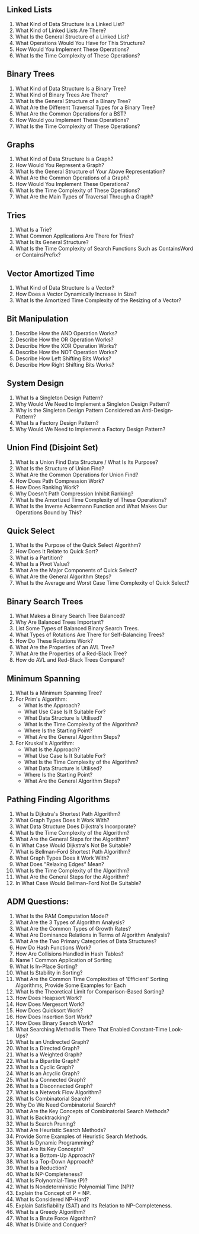 ## Linked Lists
1. What Kind of Data Structure Is a Linked List?
2. What Kind of Linked Lists Are There?
3. What Is the General Structure of a Linked List?
4. What Operations Would You Have for This Structure?
5. How Would You Implement These Operations?
6. What Is the Time Complexity of These Operations?

## Binary Trees
1. What Kind of Data Structure Is a Binary Tree?
2. What Kind of Binary Trees Are There?
3. What Is the General Structure of a Binary Tree?
4. What Are the Different Traversal Types for a Binary Tree?
5. What Are the Common Operations for a BST?
6. How Would you Implement These Operations?
7. What Is the Time Complexity of These Operations?

## Graphs
1. What Kind of Data Structure Is a Graph?
2. How Would You Represent a Graph?
3. What Is the General Structure of Your Above Representation?
4. What Are the Common Operations of a Graph?
5. How Would You Implement These Operations?
6. What Is the Time Complexity of These Operations?
7. What Are the Main Types of Traversal Through a Graph?

## Tries
1. What Is a Trie?
2. What Common Applications Are There for Tries?
3. What Is Its General Structure?
4. What Is the Time Complexity of Search Functions Such as ContainsWord or ContainsPrefix?

## Vector Amortized Time
1. What Kind of Data Structure Is a Vector?
2. How Does a Vector Dynamically Increase in Size?
3. What Is the Amortized Time Complexity of the Resizing of a Vector?

## Bit Manipulation
1. Describe How the AND Operation Works?
2. Describe How the OR Operation Works?
3. Describe How the XOR Operation Works?
4. Describe How the NOT Operation Works?
5. Describe How Left Shifting Bits Works?
6. Describe How Right Shifting Bits Works?

## System Design
1. What Is a Singleton Design Pattern?
2. Why Would We Need to Implement a Singleton Design Pattern?
3. Why is the Singleton Design Pattern Considered an Anti-Design-Pattern?
4. What Is a Factory Design Pattern?
5. Why Would We Need to Implement a Factory Design Pattern?

## Union Find (Disjoint Set)
1. What Is a Union Find Data Structure / What Is Its Purpose?
2. What Is the Structure of Union Find?
3. What Are the Common Operations for Union Find?
4. How Does Path Compression Work?
5. How Does Ranking Work?
6. Why Doesn't Path Compression Inhibit Ranking?
7. What Is the Amortized Time Complexity of These Operations?
8. What Is the Inverse Ackermann Function and What Makes Our Operations Bound by This?

## Quick Select
1. What Is the Purpose of the Quick Select Algorithm?
2. How Does It Relate to Quick Sort?
3. What is a Partition?
4. What Is a Pivot Value?
5. What Are the Major Components of Quick Select?
6. What Are the General Algorithm Steps?
7. What Is the Average and Worst Case Time Complexity of Quick Select?

## Binary Search Trees
1. What Makes a Binary Search Tree Balanced?
2. Why Are Balanced Trees Important?
3. List Some Types of Balanced Binary Search Trees.
4. What Types of Rotations Are There for Self-Balancing Trees?
5. How Do These Rotations Work?
6. What Are the Properties of an AVL Tree?
7. What Are the Properties of a Red-Black Tree?
8. How do AVL and Red-Black Trees Compare?

## Minimum Spanning
1. What Is a Minimum Spanning Tree?
2. For Prim's Algorithm:
   - What Is the Approach?
   - What Use Case Is It Suitable For?
   - What Data Structure Is Utilised?
   - What Is the Time Complexity of the Algorithm?
   - Where Is the Starting Point?
   - What Are the General Algorithm Steps?
3. For Kruskal's Algorithm:
   - What Is the Approach?
   - What Use Case Is It Suitable For?
   - What Is the Time Complexity of the Algorithm?
   - What Data Structure Is Utilised?
   - Where Is the Starting Point?
   - What Are the General Algorithm Steps?

## Pathing Finding Algorithms
1. What Is Dijkstra's Shortest Path Algorithm?
2. What Graph Types Does It Work With?
3. What Data Structure Does Dijkstra's Incorporate?
4. What Is the Time Complexity of the Algorithm?
5. What Are the General Steps for the Algorithm?
6. In What Case Would Dijkstra's Not Be Suitable?
7. What is Bellman-Ford Shortest Path Algorithm?
8. What Graph Types Does it Work With?
9. What Does "Relaxing Edges" Mean?
10. What Is the Time Complexity of the Algorithm?
11. What Are the General Steps for the Algorithm?
12. In What Case Would Bellman-Ford Not Be Suitable?

## ADM Questions:
1. What Is the RAM Computation Model?
2. What Are the 3 Types of Algorithm Analysis?
3. What Are the Common Types of Growth Rates?
4. What Are Dominance Relations in Terms of Algorithm Analysis?
5. What Are the Two Primary Categories of Data Structures?
6. How Do Hash Functions Work?
7. How Are Collisions Handled in Hash Tables?
8. Name 1 Common Application of Sorting
9. What Is In-Place Sorting?
10. What Is Stability in Sorting?
11. What Are the Common Time Complexities of 'Efficient' Sorting Algorithms, Provide Some Examples for Each
12. What Is the Theoretical Limit for Comparison-Based Sorting?
13. How Does Heapsort Work?
14. How Does Mergesort Work?
15. How Does Quicksort Work?
16. How Does Insertion Sort Work?
17. How Does Binary Search Work?
18. What Searching Method Is There That Enabled Constant-Time Look-Ups?
19. What Is an Undirected Graph?
20. What Is a Directed Graph?
21. What Is a Weighted Graph?
22. What Is a Bipartite Graph?
23. What Is a Cyclic Graph?
24. What Is an Acyclic Graph?
25. What Is a Connected Graph?
26. What Is a Disconnected Graph?
27. What Is a Network Flow Algorithm?
28. What Is Combinatorial Search?
29. Why Do We Need Combinatorial Search?
30. What Are the Key Concepts of Combinatorial Search Methods?
31. What Is Backtracking?
32. What Is Search Pruning?
33. What Are Heuristic Search Methods?
34. Provide Some Examples of Heuristic Search Methods.
35. What Is Dynamic Programming?
36. What Are Its Key Concepts?
37. What Is a Bottom-Up Approach?
38. What Is a Top-Down Approach?
39. What Is a Reduction?
40. What Is NP-Completeness?
41. What Is Polynomial-Time (P)?
42. What Is Nondeterministic Polynomial Time (NP)?
43. Explain the Concept of P = NP.
44. What Is Considered NP-Hard?
45. Explain Satisfiability (SAT) and Its Relation to NP-Completeness.
46. What Is a Greedy Algorithm?
47. What Is a Brute Force Algorithm?
48. What Is Divide and Conquer?